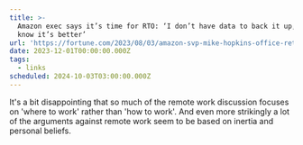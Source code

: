 ```yaml
---
title: >-
  Amazon exec says it’s time for RTO: ‘I don’t have data to back it up, but I
  know it’s better’
url: 'https://fortune.com/2023/08/03/amazon-svp-mike-hopkins-office-return/'
date: 2023-12-01T00:00:00.000Z
tags:
  - links
scheduled: 2024-10-03T03:00:00.000Z
---
```


It's a bit disappointing that so much of the remote work discussion focuses on 'where to work' rather than 'how to work'. And even more strikingly a lot of the arguments against remote work seem to be based on inertia and personal beliefs.
